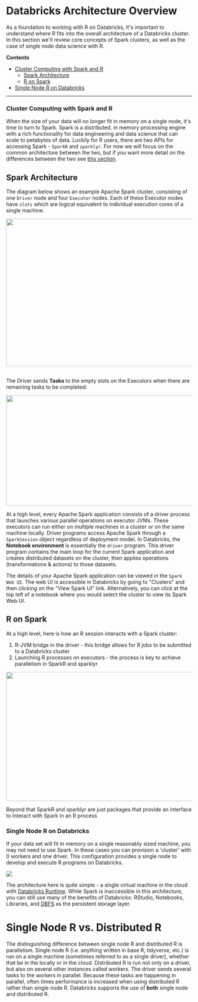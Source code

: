 # Databricks Architecture Overview
As a foundation to working with R on Databricks, it's important to understand where R fits into the overall architecture of a Databricks cluster.  In this section we'll review core concepts of Spark clusters, as well as the case of single node data science with R.

**Contents**

* [Cluster Computing with Spark and R](#cluster-computing-with-spark-and-R)
  * [Spark Architecture](#spark-architecture)
  * [R on Spark](#r-on-spark)
* [Single Node R on Databricks](#single-node-r-on-databricks)


___

### Cluster Computing with Spark and R 
When the size of your data will no longer fit in memory on a single node, it's time to turn to Spark.  Spark is a distributed, in memory processing engine with a rich functionality for data engineering and data science that can scale to petabytes of data.  Luckily for R users, there are two APIs for accessing Spark - `SparkR` and `sparklyr`.  For now we will focus on the common architecture between the two, but if you want more detail on the differences between the two see [this section](linktocome).

## Spark Architecture

The diagram below shows an example Apache Spark cluster, consisting of one `Driver` node and four `Executor` nodes. Each of these Executor nodes have `slots` which are logical equivalent to individual execution cores of a single machine.

<img src="http://training.databricks.com/databricks_guide/gentle_introduction/videoss_logo.png" width=850 height=400> <br><br>

The Driver sends **Tasks** to the empty slots on the Executors when there are remaining tasks to be completed:

<img src="http://training.databricks.com/databricks_guide/gentle_introduction/spark_cluster_tasks.png" width=850 height=300><br>

At a high level, every Apache Spark application consists of a driver process that launches various parallel operations on executor JVMs.  These executors can run either on multiple machines in a cluster or on the same machine locally.  Driver programs access Apache Spark through a `SparkSession` object regardless of deployment model.  In Databricks, the **Notebook environment** is essentially the `driver` program.  This driver program contains the main loop for the current Spark application and creates distributed datasets on the cluster, then applies operations (transformations & actions) to those datasets.

The details of your Apache Spark application can be viewed in the `Spark Web UI`.  The web UI is accessible in Databricks by going to "Clusters" and then clicking on the "View Spark UI" link. Alternatively, you can click at the top left of a notebook where you would select the cluster to view its Spark Web UI.

## R on Spark

At a high level, here is how an R session interacts with a Spark cluster:

1. R-JVM bridge in the driver - this bridge allows for R jobs to be submitted to a Databricks cluster
2. Launching R processes on executors - the process is key to achieve parallelism in SparkR and sparklyr

<p align="center">
<img src="https://databricks-yong-star.s3.amazonaws.com/graphics/SparkR_Architecture.png" width=800 height=350>
</p>

Beyond that SparkR and sparklyr are just packages that provide an interface to interact with Spark in an R process


### Single Node R on Databricks
If your data set will fit in memory on a single reasonably sized machine, you may not need to use Spark.  In these cases you can provision a 'cluster' with 0 workers and one driver.  This configuration provides a single node to develop and execute R programs on Databricks. 

<img src="https://github.com/marygracemoesta/R-User-Guide/blob/master/Databricks_Architecture_Overview/images/single_node_cluster.png?raw=true">

The architecture here is quite simple - a single virtual machine in the cloud with [Databricks Runtime](DBRlink).  While Spark is inaccessible in this architecture, you can still use many of the benefits of Databricks: RStudio, Notebooks, Libraries, and [DBFS](#https://github.com/marygracemoesta/R-User-Guide/blob/master/Databricks_Architecture_Overview/DBFS.md#dbfs) as the persistent storage layer. 

# Single Node R vs. Distributed R
The distinguishing difference between single node R and distributed R is parallelism. Single node R (i.e. anything written in base R, 
tidyverse, etc.) is run on a single machine (sometimes referred to as a single driver), whether that be in the locally or in the cloud.
Distributed R is run not only on a driver, but also on several other instances called workers. The driver sends several 
tasks to the workers in parallel. Because these tasks are happening in parallel, often times performance is increased 
when using distributed R rather than single node R. Databricks supports the use of **both** single node and distributed R.  
